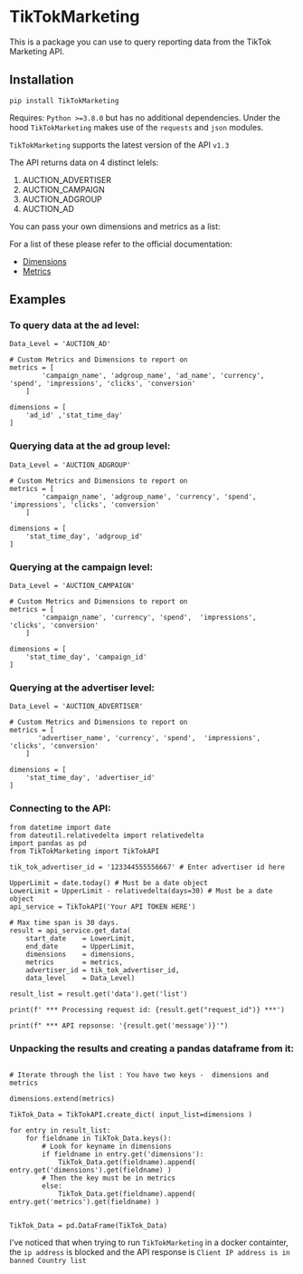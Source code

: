 # TikTokMarketing

This is a package you can use to query reporting data from the TikTok Marketing API.

## Installation
```
pip install TikTokMarketing
```
Requires: `Python >=3.8.0` but has no additional dependencies. Under the hood `TikTokMarketing` makes use of the `requests` and `json` modules.

`TikTokMarketing` supports the latest version of the API `v1.3`


The API returns data on 4 distinct lelels:

1. AUCTION_ADVERTISER
1. AUCTION_CAMPAIGN
1. AUCTION_ADGROUP
1. AUCTION_AD

You can pass your own dimensions and metrics as a list:

For a list of these please refer to the official documentation:
 - [Dimensions](https://ads.tiktok.com/marketing_api/docs?id=1751443956638721)
 - [Metrics](https://ads.tiktok.com/marketing_api/docs?id=1751443967255553)

## Examples

### To query data at the ad level:
```
Data_Level = 'AUCTION_AD'

# Custom Metrics and Dimensions to report on
metrics = [
        'campaign_name', 'adgroup_name', 'ad_name', 'currency', 'spend', 'impressions', 'clicks', 'conversion'
    ]

dimensions = [
    'ad_id' ,'stat_time_day'
]

```

### Querying data at the ad group level:
```
Data_Level = 'AUCTION_ADGROUP'

# Custom Metrics and Dimensions to report on
metrics = [
        'campaign_name', 'adgroup_name', 'currency', 'spend',  'impressions', 'clicks', 'conversion'
    ]

dimensions = [
    'stat_time_day', 'adgroup_id'
]

```

### Querying at the campaign level:

```
Data_Level = 'AUCTION_CAMPAIGN'

# Custom Metrics and Dimensions to report on
metrics = [
        'campaign_name', 'currency', 'spend',  'impressions', 'clicks', 'conversion'
    ]

dimensions = [
    'stat_time_day', 'campaign_id'
]

```

### Querying at the advertiser level:
```
Data_Level = 'AUCTION_ADVERTISER'

# Custom Metrics and Dimensions to report on
metrics = [
       'advertiser_name', 'currency', 'spend',  'impressions', 'clicks', 'conversion'
    ]

dimensions = [
    'stat_time_day', 'advertiser_id'
]
```
### Connecting to the API:
```
from datetime import date
from dateutil.relativedelta import relativedelta
import pandas as pd
from TikTokMarketing import TikTokAPI 

tik_tok_advertiser_id = '123344555556667' # Enter advertiser id here

UpperLimit = date.today() # Must be a date object
LowerLimit = UpperLimit - relativedelta(days=30) # Must be a date object
api_service = TikTokAPI('Your API TOKEN HERE')

# Max time span is 30 days.
result = api_service.get_data(
    start_date    = LowerLimit, 
    end_date      = UpperLimit, 
    dimensions    = dimensions, 
    metrics       = metrics,
    advertiser_id = tik_tok_advertiser_id, 
    data_level    = Data_Level)

result_list = result.get('data').get('list')

print(f' *** Processing request id: {result.get("request_id")} ***')

print(f" *** API repsonse: '{result.get('message')}'")

```
### Unpacking the results and creating a pandas dataframe from it:
```

# Iterate through the list : You have two keys -  dimensions and metrics

dimensions.extend(metrics)

TikTok_Data = TikTokAPI.create_dict( input_list=dimensions )

for entry in result_list:
    for fieldname in TikTok_Data.keys():
        # Look for keyname in dimensions
        if fieldname in entry.get('dimensions'):
            TikTok_Data.get(fieldname).append( entry.get('dimensions').get(fieldname) )
        # Then the key must be in metrics
        else:
            TikTok_Data.get(fieldname).append( entry.get('metrics').get(fieldname) )
        

TikTok_Data = pd.DataFrame(TikTok_Data)
```

I've noticed that when trying to run `TikTokMarketing` in a docker containter, the `ip address` is blocked and the API response is `Client IP address is in banned Country list`
